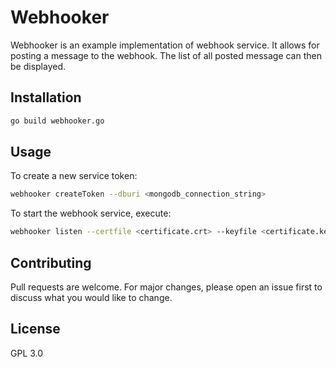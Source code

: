 # Webhooker

Webhooker is an example implementation of webhook service. It allows for posting
a message to the webhook. The list of all posted message can then be displayed.

## Installation

```bash
go build webhooker.go
```

## Usage
To create a new service token:
```bash
webhooker createToken --dburi <mongodb_connection_string>
```

To start the webhook service, execute:
```bash
webhooker listen --certfile <certificate.crt> --keyfile <certificate.key> --dburi <mongodb_connection_string> --listen-address [ip_address]<:port>
```

## Contributing

Pull requests are welcome. For major changes, please open an issue first
to discuss what you would like to change.

## License

GPL 3.0
